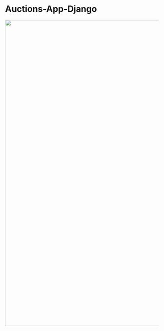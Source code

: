 # Auctions-App-Django


<img src="https://media0.giphy.com/media/oMHCtPONxjMxqOsN6n/giphy.gif" width="1000px"/>

